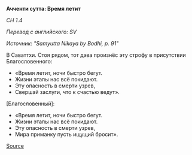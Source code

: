 **Ачченти сутта: Время летит**

_СН 1\.4_

_Перевод с английского: SV_

_Источник: "Samyutta Nikaya by Bodhi, p\. 91"_

В Саваттхи\. Стоя рядом, тот дэва произнёс эту строфу в присутствии Благословенного:

* «Время летит, ночи быстро бегут\.
* Жизни этапы нас всё покидают\.
* Эту опасность в смерти узрев,
* Свершай заслуги, что к счастью ведут»\.

\[Благословенный\]:

* «Время летит, ночи быстро бегут\.
* Жизни этапы нас всё покидают\.
* Эту опасность в смерти узрев,
* Мира приманку пусть ищущий бросит»\.

[Source](https://www\.theravada\.ru/Teaching/Canon/Suttanta/Texts/sn1_4\-accenti\-sutta\-sv\.htm)